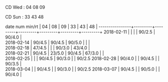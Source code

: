 CD Wed : 04 08 09

CD Sun : 33 43 48

date num min/rt |    04   |    08   |    09   |    33   |    43   |    48   |
----------------+---------+---------+---------+---------+---------+---------+
2018-02-11      |         |         |         |  90/2.5 |  90/4.0 |         
2018-02-14      |  90/4.5 |  90/4.5 |  90/5.0 |         |         |         
2018-02-18      |  47/4.5 |         |         |  90/3.0 |  43/4.0 |         
2018-02-21      |  90/4.5 |  23/5.0 |  90/4.5 |  67/3.0 |         |        
2018-02-25      |         |         |  90/4.5 |  90/3.0 |         |  90/2.5
2018-02-28      |  90/4.0 |         |  90/4.5 |         |  90/3.5 |        
2018-03-04      |         |  90/4.5 |         |  90/3.0 |         |  90/2.5
2018-03-07      |  90/4.5 |         |  90/5.0 |         |  90/4.0 |        

